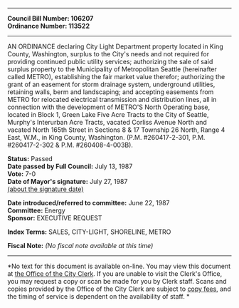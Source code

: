 * * * * *  
  
**Council Bill Number: [](#h0)[](#h2)106207**   
**Ordinance Number: 113522**  
  
* * * * *  
  
AN ORDINANCE declaring City Light Department property located in King County, Washington, surplus to the City's needs and not required for providing continued public utility services; authorizing the sale of said surplus property to the Municipality of Metropolitan Seattle (hereinafter called METRO), establishing the fair market value therefor; authorizing the grant of an easement for storm drainage system, underground utilities, retaining walls, berm and landscaping; and accepting easements from METRO for relocated electrical transmission and distribution lines, all in connection with the development of METRO'S North Operating base, located in Block 1, Green Lake Five Acre Tracts to the City of Seattle, Murphy's Interurban Acre Tracts, vacated Corliss Avenue North and vacated North 165th Street in Sections 8 & 17 Township 26 North, Range 4 East, W.M., in King County, Washington. (P.M. \#260417-2-301, P.M. \#260417-2-302 & P.M. \#260408-4-003B).  
  
**Status:** Passed   
**Date passed by Full Council:** July 13, 1987   
**Vote:** 7-0   
**Date of Mayor's signature:** July 27, 1987   
[(about the signature date)](/~public/approvaldate.htm)   
  
  
**Date introduced/referred to committee:** June 22, 1987   
**Committee:** Energy   
**Sponsor:** EXECUTIVE REQUEST   
  
**Index Terms:** SALES, CITY-LIGHT, SHORELINE, METRO  
  
**Fiscal Note:** *(No fiscal note available at this time)*  
  
* * * * *  
  
*No text for this document is available on-line. You may view this document at [the Office of the City Clerk](http://www.seattle.gov/leg/clerk/contactUs.htm). If you are unable to visit the Clerk's Office, you may request a copy or scan be made for you by Clerk staff. Scans and copies provided by the Office of the City Clerk are subject to [copy fees](http://clerk.seattle.gov/~public/clerkfees.htm), and the timing of service is dependent on the availability of staff. *  
  
  
